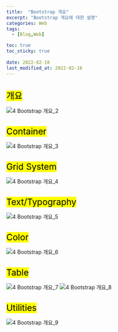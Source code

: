 ```yaml
---
title:  "Bootstrap 개요"
excerpt: "Bootstrap 개요에 대한 설명"
categories: Web
tags:
  - [Blog,Web]

toc: true
toc_sticky: true
 
date: 2022-02-18
last_modified_at: 2022-02-18
---
```


<br>
<mark style="font-size:23px">개요</mark>

![4  Bootstrap 개요_2](https://user-images.githubusercontent.com/95912146/154540609-f957c485-bec6-44cc-a09b-005cb9d848b2.png)

<br>
<mark style="font-size:23px">Container</mark>

![4  Bootstrap 개요_3](https://user-images.githubusercontent.com/95912146/154540617-bbc71b9d-4b36-42e8-a8a3-c22f66575583.png)

<br>
<mark style="font-size:23px">Grid System</mark>

![4  Bootstrap 개요_4](https://user-images.githubusercontent.com/95912146/154540620-89da5c82-db09-4d2c-bd5f-eac622c561e1.png)

<br>
<mark style="font-size:23px">Text/Typography</mark>

![4  Bootstrap 개요_5](https://user-images.githubusercontent.com/95912146/154540622-21e985e5-980d-4c77-ab3c-7dd3cd3c48c1.png)

<br>
<mark style="font-size:23px">Color</mark>

![4  Bootstrap 개요_6](https://user-images.githubusercontent.com/95912146/154540624-3ead301d-4369-46c7-9280-7b471682852d.png)

<br>
<mark style="font-size:23px">Table</mark>

![4  Bootstrap 개요_7](https://user-images.githubusercontent.com/95912146/154540627-6906dc5c-ae5d-415e-8f55-b5fca9814e06.png)
![4  Bootstrap 개요_8](https://user-images.githubusercontent.com/95912146/154540630-af225745-69e1-4be1-aeac-9f550faa1f9f.png)

<br>
<mark style="font-size:23px">Utilities</mark>

![4  Bootstrap 개요_9](https://user-images.githubusercontent.com/95912146/154540634-5a3ab7f0-328e-4fae-b3f1-6223ce82ac6a.png)
